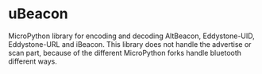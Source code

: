 # uBeacon

MicroPython library for encoding and decoding AltBeacon, Eddystone-UID, Eddystone-URL and iBeacon. This library does not handle the advertise or scan part, because of the different MicroPython forks handle bluetooth different ways.
